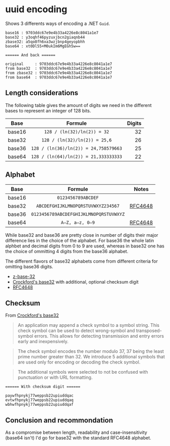 # uuid encoding

Shows 3 differents ways of encoding a .NET `Guid`.

```console
base16 : 9703ddc67e9e4b33a4226e8c8041a1e7
base32 : y3oqhf46pyzuxjbcn2giaqnb44
zbase32: a5qo8fh6xa3wzjbnp4geyopbhh
base64 : xt0Dl55+M0ukIm6MgEGh5w==

====== And back ======

original     : 9703ddc67e9e4b33a4226e8c8041a1e7
from base32  : 9703ddc67e9e4b33a4226e8c8041a1e7
from zbase32 : 9703ddc67e9e4b33a4226e8c8041a1e7
from base64  : 9703ddc67e9e4b33a4226e8c8041a1e7
```

## Length considerations

The following table gives the amount of digits we need in the different bases to represent an integer of 128 bits.

| Base   | Formule                               | Digits |
| ------ |:-------------------------------------:| ------:|
| base16 | `128 / (ln(32)/ln(2)) = 32`           | 32     |
| base32 | `128 / (ln(32)/ln(2)) = 25,6`         | 26     |
| base36 | `128 / (ln(36)/ln(2)) = 24,758579663` | 25     |
| base64 | `128 / (ln(64)/ln(2)) = 21,333333333` | 22     |


## Alphabet

| Base   | Formule                               | Notes     |
| ------ |:-------------------------------------:|-----------|
| base16 | `0123456789ABCDEF`                    |           |
| base32 | `ABCDEFGHIJKLMNOPQRSTUVWXYZ234567`    | [RFC4648](https://tools.ietf.org/html/rfc4648) |
| base36 | `0123456789ABCDEFGHIJKLMNOPQRSTUVWXYZ`||
| base64 | `A–Z, a–z, 0–9`                       |[RFC4648](https://tools.ietf.org/html/rfc4648) |

While base32 and base36 are pretty close in number of digits  their major difference lies in the choice of the alphabet. For base36 the whole latin alphbet and decimal digits from 0 to 9 are used, whereas in base32 one has the choice of ommitting 4 digits from the base36 alphabet. 

The different flavors of base32 alphabets come from different criteria for omitting base36 digits.

- [z-base-32](https://en.wikipedia.org/wiki/Base32#z-base-32)
- [Crockford's base32](https://www.crockford.com/wrmg/base32.html) with additional, optional checksum digit
- [RFC4648](https://tools.ietf.org/html/rfc4648)

## Checksum

From [Crockford's base32](https://www.crockford.com/wrmg/base32.html) 

> An application may append a check symbol to a symbol string. This check symbol can be used to detect wrong-symbol and transposed-symbol errors. This allows for detecting transmission and entry errors early and inexpensively.

> The check symbol encodes the number modulo 37, 37 being the least prime number greater than 32. We introduce 5 additional symbols that are used only for encoding or decoding the check symbol.

>The additional symbols were selected to not be confused with punctuation or with URL formatting.

```console
====== With checksum digit ======

paywfhpnykj77weppsb22upiuddqac
evtwfhpnykj77weppsb22upiuddqaq
wbhwfhpnykj77weppsb22upiuddqaf
```

## Conclusion and recommondation

As a compromise between length, readability and case-insensitivity (base64 isn't) I'd go for base32 with the standard RFC4648 alphabet.